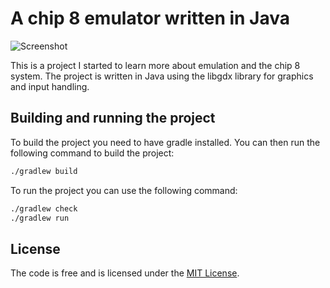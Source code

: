 # A chip 8 emulator written in Java

![Screenshot](screenshot.png)

This is a project I started to learn more about emulation and the chip 8 
system. The project is written in Java using the libgdx library for graphics 
and input handling.

## Building and running the project

To build the project you need to have gradle installed. You can then run the 
following command to build the project:

```bash
./gradlew build
```

To run the project you can use the following command:

```bash
./gradlew check
./gradlew run
```

## License

The code is free and is licensed under the [MIT License](LICENSE).
